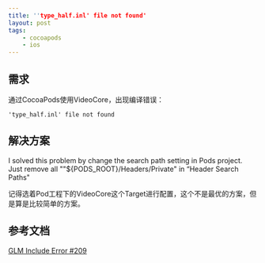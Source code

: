 ```yaml
---
title: ''type_half.inl' file not found'
layout: post
tags:
    - cocoapods
    - ios
---
```


## 需求
通过CocoaPods使用VideoCore，出现编译错误：
```
'type_half.inl' file not found
```

## 解决方案
I solved this problem by change the search path setting in Pods project. Just remove all ""${PODS_ROOT}/Headers/Private" in “Header Search Paths"

记得选着Pod工程下的VideoCore这个Target进行配置，这个不是最优的方案，但是算是比较简单的方案。

## 参考文档
[GLM Include Error #209](https://github.com/jgh-/VideoCore/issues/209)
